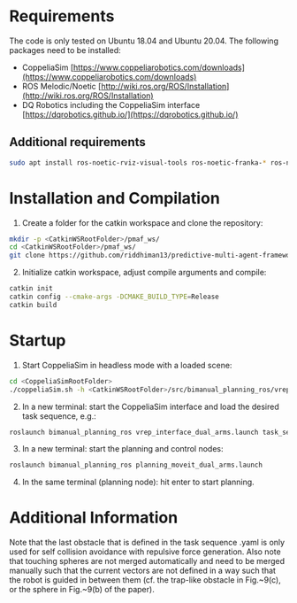 # Requirements
The code is only tested on Ubuntu 18.04 and Ubuntu 20.04.
The following packages need to be installed:
- CoppeliaSim [https://www.coppeliarobotics.com/downloads](https://www.coppeliarobotics.com/downloads) 
- ROS Melodic/Noetic [http://wiki.ros.org/ROS/Installation](http://wiki.ros.org/ROS/Installation)
- DQ Robotics including the CoppeliaSim interface [https://dqrobotics.github.io/](https://dqrobotics.github.io/)

## Additional requirements
``` bash
sudo apt install ros-noetic-rviz-visual-tools ros-noetic-franka-* ros-noetic-moveit ros-noetic-moveit-visual-tools ros-noetic-rosparam-shortcuts
```

# Installation and Compilation
1. Create a folder for the catkin workspace and clone the repository:
``` bash
mkdir -p <CatkinWSRootFolder>/pmaf_ws/
cd <CatkinWSRootFolder>/pmaf_ws/
git clone https://github.com/riddhiman13/predictive-multi-agent-framework.git .
```

2. Initialize catkin workspace, adjust compile arguments and compile:
``` bash
catkin init
catkin config --cmake-args -DCMAKE_BUILD_TYPE=Release
catkin build
```

# Startup
1. Start CoppeliaSim in headless mode with a loaded scene:
``` bash
cd <CoppeliaSimRootFolder>
./coppeliaSim.sh -h <CatkinWSRootFolder>/src/bimanual_planning_ros/vrep_scenes/dual_arms.ttt
```

2. In a new terminal: start the CoppeliaSim interface and load the desired task sequence, e.g.:
``` bash
roslaunch bimanual_planning_ros vrep_interface_dual_arms.launch task_sequence:=dual_arms_static1
```

3. In a new terminal: start the planning and control nodes:
``` bash
roslaunch bimanual_planning_ros planning_moveit_dual_arms.launch
```

4. In the same terminal (planning node): hit enter to start planning.


# Additional Information
Note that the last obstacle that is defined in the task sequence .yaml is only used for self collision avoidance with repulsive force generation.
Also note that touching spheres are not merged automatically and need to be merged manually such that the current vectors are not defined in a way such that the robot is guided in between them (cf. the trap-like obstacle in Fig.~9(c), or the sphere in Fig.~9(b) of the paper). 

